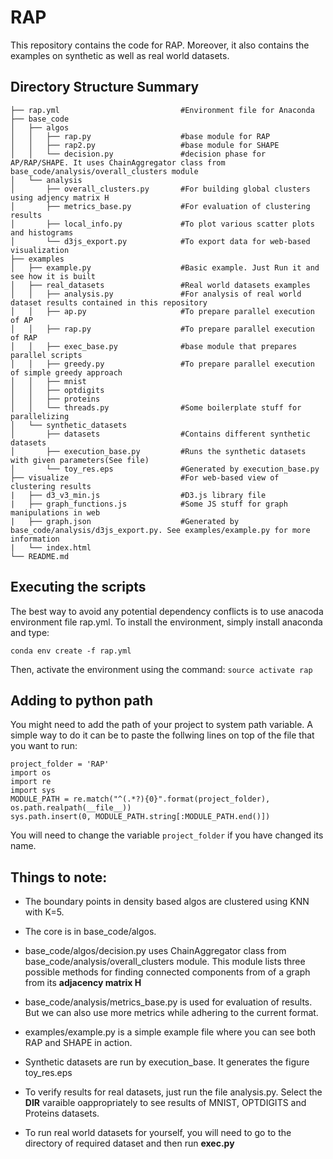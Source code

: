 # RAP

This repository contains the code for RAP.
Moreover, it also contains the examples on synthetic as well as real world datasets.

## Directory Structure Summary
```
├── rap.yml                           #Environment file for Anaconda
├── base_code
│   ├── algos
│   │   ├── rap.py                    #base module for RAP
│   │   ├── rap2.py                   #base module for SHAPE
│   │   └── decision.py               #decision phase for AP/RAP/SHAPE. It uses ChainAggregator class from base_code/analysis/overall_clusters module
│   └── analysis
│       ├── overall_clusters.py       #For building global clusters using adjency matrix H
│       ├── metrics_base.py           #For evaluation of clustering results
│       ├── local_info.py             #To plot various scatter plots and histograms
│       └── d3js_export.py            #To export data for web-based visualization
├── examples
│   ├── example.py                    #Basic example. Just Run it and see how it is built
│   ├── real_datasets                 #Real world datasets examples
│   │   ├── analysis.py               #For analysis of real world dataset results contained in this repository
│   │   ├── ap.py                     #To prepare parallel execution of AP
│   │   ├── rap.py                    #To prepare parallel execution of RAP
│   │   ├── exec_base.py              #base module that prepares parallel scripts
│   │   ├── greedy.py                 #To prepare parallel execution of simple greedy approach
│   │   ├── mnist                     
│   │   ├── optdigits
│   │   ├── proteins
│   │   └── threads.py                #Some boilerplate stuff for parallelizing
│   └── synthetic_datasets
│       ├── datasets                  #Contains different synthetic datasets
│       ├── execution_base.py         #Runs the synthetic datasets with given parameters(See file)
│       └── toy_res.eps               #Generated by execution_base.py
├── visualize                         #For web-based view of clustering results
|   ├── d3_v3_min.js                  #D3.js library file
|   ├── graph_functions.js            #Some JS stuff for graph manipulations in web
|   ├── graph.json                    #Generated by base_code/analysis/d3js_export.py. See examples/example.py for more information
|   └── index.html                    
└── README.md
```


## Executing the scripts
The best way to avoid any potential dependency conflicts is to use anacoda environment file
rap.yml. 
To install the environment, simply install anaconda and type:

`conda env create -f rap.yml`

Then, activate the environment using the command:
`source activate rap`

## Adding to python path

You might need to add the path of your project to system path variable.
A simple way to do it can be to paste the follwing lines
on top of the file that you want to run:

```
project_folder = 'RAP'
import os
import re
import sys
MODULE_PATH = re.match("^(.*?){0}".format(project_folder), os.path.realpath(__file__))
sys.path.insert(0, MODULE_PATH.string[:MODULE_PATH.end()])
```
You will need to change the variable `project_folder` if you have changed
its name.



## Things to note:
* The boundary points in density based algos are clustered using KNN with K=5.
* The core is in base_code/algos. 

* base_code/algos/decision.py uses ChainAggregator class from base_code/analysis/overall_clusters module. This module lists three possible methods for finding connected components from of a graph from its __adjacency matrix H__

* base_code/analysis/metrics_base.py is used for evaluation of results. But we can also use more metrics while adhering to the current format.

* examples/example.py is a simple example file where you can see both RAP and SHAPE in action.

* Synthetic datasets are run by execution_base. It generates the figure toy_res.eps

* To verify results for real datasets, just run the file analysis.py. Select the __DIR__ varaible oappropriately to see results of MNIST, OPTDIGITS and Proteins datasets.

* To run real world datasets for yourself, you will need to go to the directory of required dataset and then run __exec.py__
